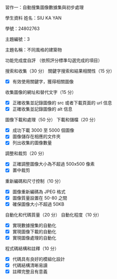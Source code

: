 習作一：自動搜集圖像數據集與初步處理

學生資料
姓名：SIU KA YAN

學號：24802763

主題編號：3

主題名稱：不同風格的建築物

功能完成度自評
（依照評分標準勾選完成的項目）

搜索和收集（30 分）
關鍵字搜索和結果相關性（15 分）

- [x] 有效使用關鍵字，獲得相關圖像

收集圖像的網址和替代文字（15 分）

- [x] 正確收集並記錄圖像的 src 或者下載頁面的 url 信息
- [x] 正確收集並記錄圖像的 alt 信息

圖像下載和處理（50 分）
下載和儲檔（20 分）

- [x] 成功下載 3000 至 5000 個圖像
- [x] 圖像儲存在相應的文件夾
- [x] 列出收集的圖像數量

調整和裁剪（20 分）

- [x] 正確調整圖像大小為不超過 500x500 像素
- [x] 置中裁剪

重新編碼和尺寸控制（10 分）

- [x] 圖像重新編碼為 JPEG 格式
- [x] 圖像質量設置在 50-80 之間
- [x] 確保圖像大小不超過 50KB

自動化和代碼質量（20 分）
自動化程度（10 分）

- [x] 實現數據搜集的自動化
- [x] 實現圖像下載的自動化
- [x] 實現圖像處理的自動化

程式碼結構和註釋（10 分）

- [x] 代碼具有良好的模組化設計
- [x] 代碼結構清晰易讀
- [x] 註釋完整且有意義